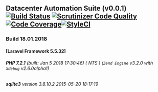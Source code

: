 ## Datacenter Automation Suite (v0.0.1) [![Build Status](https://travis-ci.org/comdexxsolutionsllc/dcas-laravel55.svg?branch=master)](https://travis-ci.org/comdexxsolutionsllc/dcas-laravel55) [![Scrutinizer Code Quality](https://scrutinizer-ci.com/g/comdexxsolutionsllc/dcas-laravel55/badges/quality-score.png?b=master)](https://scrutinizer-ci.com/g/comdexxsolutionsllc/dcas-laravel55/?branch=master) [![Code Coverage](https://scrutinizer-ci.com/g/comdexxsolutionsllc/dcas-laravel55/badges/coverage.png?b=master)](https://scrutinizer-ci.com/g/comdexxsolutionsllc/dcas-laravel55/?branch=master)[![StyleCI](https://styleci.io/repos/116450103/shield?branch=master)](https://styleci.io/repos/116450103)
### Build 18.01.2018
#### [Laravel Framework 5.5.32]
###### **PHP 7.2.1** (built: Jan  5 2018 17:30:46)  ( NTS ) (_`Zend Engine`_ v3.2.0 with _`Xdebug`_ v2.6.0alpha1)
###### **sqlite3** version 3.8.10.2 2015-05-20 18:17:19 
